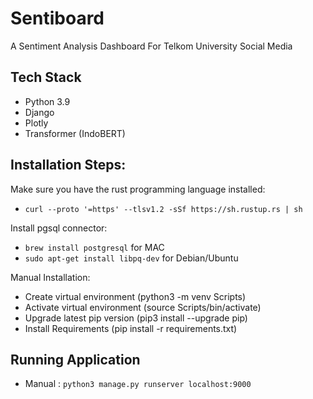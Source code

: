# **Sentiboard**
A Sentiment Analysis Dashboard For Telkom University Social Media

## **Tech Stack**
- Python 3.9
- Django
- Plotly
- Transformer (IndoBERT)

## **Installation Steps:**

Make sure you have the rust programming language installed:
- `curl --proto '=https' --tlsv1.2 -sSf https://sh.rustup.rs | sh`

Install pgsql connector:
- `brew install postgresql` for MAC
- `sudo apt-get install libpq-dev` for Debian/Ubuntu

Manual Installation:
- Create virtual environment (python3 -m venv Scripts)
- Activate virtual environment (source Scripts/bin/activate)
- Upgrade latest pip version (pip3 install --upgrade pip)
- Install Requirements (pip install -r requirements.txt)

## **Running Application**
- Manual : `python3 manage.py runserver localhost:9000`